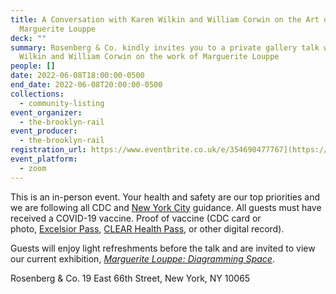 ```yaml
---
title: A Conversation with Karen Wilkin and William Corwin on the Art of
  Marguerite Louppe
deck: ""
summary: Rosenberg & Co. kindly invites you to a private gallery talk with Karen
  Wilkin and William Corwin on the work of Marguerite Louppe
people: []
date: 2022-06-08T18:00:00-0500
end_date: 2022-06-08T20:00:00-0500
collections:
  - community-listing
event_organizer:
  - the-brooklyn-rail
event_producer:
  - the-brooklyn-rail
registration_url: https://www.eventbrite.​co.uk/e/354690477767](https://www.eventbrite.co.uk/e/354690477767
event_platform:
  - zoom
---
```

This is an in-person event. Your health and safety are our top priorities and we are following all CDC and [New York City](https://www1.nyc.gov/site/doh/covid/covid-19-main.page) guidance. All guests must have received a COVID-19 vaccine. Proof of vaccine (CDC card or photo, [Excelsior Pass](https://covid19vaccine.health.ny.gov/excelsior-pass), [CLEAR Health Pass](https://www.clearme.com/healthpass), or other digital record).

Guests will enjoy light refreshments before the talk and are invited to view our current exhibition, *[Marguerite Louppe: Diagramming Space](http://www.rosenbergco.com/exhibitions/marguerite-louppe)*. 

Rosenberg & Co. 19 East 66th Street, New York, NY 10065